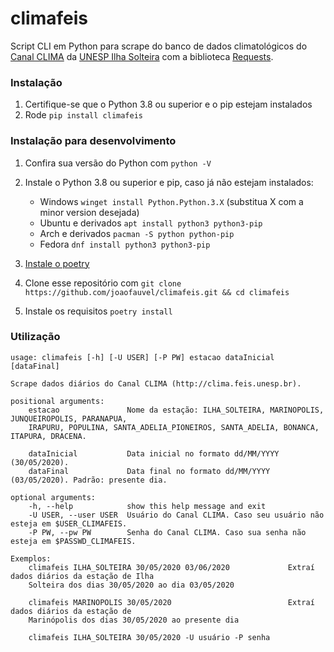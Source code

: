 # climafeis
Script CLI em Python para scrape do banco de dados climatológicos do [Canal CLIMA](http://clima.feis.unesp.br) da [UNESP Ilha Solteira](https://www.feis.unesp.br/) com a biblioteca [Requests](https://requests.readthedocs.io/en/latest/).  

### Instalação
1. Certifique-se que o Python 3.8 ou superior e o pip estejam instalados
1. Rode `pip install climafeis`

### Instalação para desenvolvimento
1. Confira sua versão do Python com `python -V`
1. Instale o Python 3.8 ou superior e pip, caso já não estejam instalados:

    - Windows `winget install Python.Python.3.X` (substitua X com a minor version desejada)
    - Ubuntu e derivados `apt install python3 python3-pip`
    - Arch e derivados `pacman -S python python-pip`
    - Fedora `dnf install python3 python3-pip`

1. [Instale o poetry](https://python-poetry.org/docs/#installation) 
1. Clone esse repositório com `git clone https://github.com/joaofauvel/climafeis.git && cd climafeis`
1. Instale os requisitos `poetry install`

### Utilização
    usage: climafeis [-h] [-U USER] [-P PW] estacao dataInicial [dataFinal]

    Scrape dados diários do Canal CLIMA (http://clima.feis.unesp.br).

    positional arguments:
        estacao               Nome da estação: ILHA_SOLTEIRA, MARINOPOLIS, JUNQUEIROPOLIS, PARANAPUA,
        IRAPURU, POPULINA, SANTA_ADELIA_PIONEIROS, SANTA_ADELIA, BONANCA, ITAPURA, DRACENA.
        
        dataInicial           Data inicial no formato dd/MM/YYYY (30/05/2020).
        dataFinal             Data final no formato dd/MM/YYYY (03/05/2020). Padrão: presente dia.

    optional arguments:
        -h, --help            show this help message and exit
        -U USER, --user USER  Usuário do Canal CLIMA. Caso seu usuário não esteja em $USER_CLIMAFEIS.
        -P PW, --pw PW        Senha do Canal CLIMA. Caso sua senha não esteja em $PASSWD_CLIMAFEIS.
        
    Exemplos:
        climafeis ILHA_SOLTEIRA 30/05/2020 03/06/2020             Extraí dados diários da estação de Ilha
        Solteira dos dias 30/05/2020 ao dia 03/05/2020
        
        climafeis MARINOPOLIS 30/05/2020                          Extraí dados diários da estação de
        Marinópolis dos dias 30/05/2020 ao presente dia
        
        climafeis ILHA_SOLTEIRA 30/05/2020 -U usuário -P senha    


